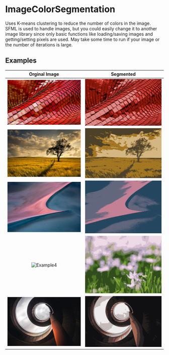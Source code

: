# ImageColorSegmentation
Uses K-means clustering to reduce the number of colors in the image.
SFML is used to handle images, but you could easily change it to another image library since only basic functions like loading/saving images and getting/setting pixels are used.
May take some time to run if your image or the number of iterations is large.

## Examples
Orginal Image 						    | Segmented
:--------------------------------------:|:--------------------------------------:
![Example1](/Examples/ex1.jpg?raw=true) | ![Output1](/Examples/out1.png?raw=true)
![Example2](/Examples/ex2.jpg?raw=true) | ![Output2](/Examples/out2.png?raw=true)
![Example3](/Examples/ex3.jpg?raw=true) | ![Output3](/Examples/out3.png?raw=true)
![Example4](/Examples/ex4.jpg?raw=true) | ![Output4](/Examples/out4.png?raw=true)
![Example5](/Examples/ex5.jpg?raw=true) | ![Output4](/Examples/out5.png?raw=true)